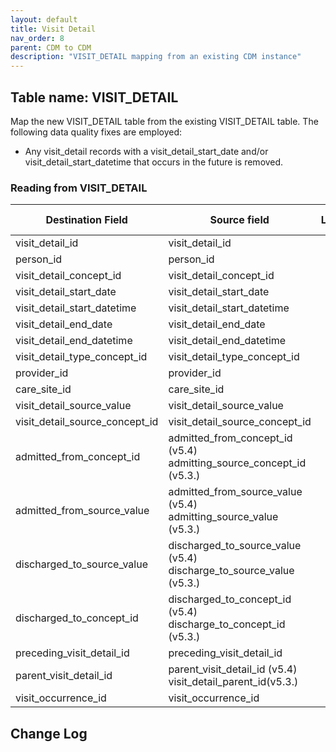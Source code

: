 ```yaml
---
layout: default
title: Visit Detail
nav_order: 8
parent: CDM to CDM
description: "VISIT_DETAIL mapping from an existing CDM instance"
---
```


## Table name: **VISIT_DETAIL**

Map the new VISIT_DETAIL table from the existing VISIT_DETAIL table. The following data quality fixes are employed:

- Any visit_detail records with a visit_detail_start_date and/or visit_detail_start_datetime that occurs in the future is removed.

### Reading from **VISIT_DETAIL**

| Destination Field | Source field | Logic | Comment field |
| --- | --- | --- | --- |
| visit_detail_id | visit_detail_id|||
| person_id | person_id |||
| visit_detail_concept_id | visit_detail_concept_id |||
| visit_detail_start_date | visit_detail_start_date|||
| visit_detail_start_datetime | visit_detail_start_datetime|||
| visit_detail_end_date | visit_detail_end_date|||
| visit_detail_end_datetime | visit_detail_end_datetime |||
| visit_detail_type_concept_id |  visit_detail_type_concept_id |||
| provider_id | provider_id |||
| care_site_id | care_site_id|||
| visit_detail_source_value | visit_detail_source_value|||
| visit_detail_source_concept_id | visit_detail_source_concept_id |||
| admitted_from_concept_id |admitted_from_concept_id (v5.4) <br> admitting_source_concept_id (v5.3.) |||
| admitted_from_source_value |admitted_from_source_value (v5.4) <br>  admitting_source_value (v5.3.)|||
| discharged_to_source_value | discharged_to_source_value (v5.4) <br> discharge_to_source_value (v5.3.)|||
| discharged_to_concept_id | discharged_to_concept_id (v5.4) <br> discharge_to_concept_id (v5.3.)|||
| preceding_visit_detail_id | preceding_visit_detail_id  |||
| parent_visit_detail_id | parent_visit_detail_id (v5.4) visit_detail_parent_id(v5.3.) |||
| visit_occurrence_id | visit_occurrence_id |||

## Change Log